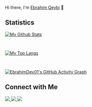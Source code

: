 
  Hi there, I'm 
  <a href="https://github.com/EbrahimDev01">Ebrahim Qeybi</a>
  👋  


## **Statistics** 
  
[![My Github Stats](https://github-readme-stats.vercel.app/api?username=EbrahimDev01&show_icons=true&theme=dracula)](https://github.com/EbrahimDev01)

<br/>

[![My Top Langs](https://github-readme-stats.vercel.app/api/top-langs/?username=EbrahimDev01&layout=compact&theme=dracula&langs_count=10)](https://github.com/EbrahimDev01)

<br/>

[![EbrahimDev01's GitHub Activity Graph](https://activity-graph.herokuapp.com/graph?username=EbrahimDev01&theme=react-dark&custom_title=Contribution+Graph)](https://github.com/EbrahimDev01)

## **Connect with Me** 

<a href="https://telegram.me/CyberEbrahim01">
  <img src="https://img.shields.io/badge/Telegram-blue?style=for-the-badge&logo=telegram"/> 
 </a> 
<a href="mailto:EbrahimDev01@gmail.com">
  <img src="https://img.shields.io/badge/Gmail-D14836?style=for-the-badge&logo=gmail&logoColor=white"/>
</a>
<a href="https://twitter.com/CyberEbrahim01">
  <img src="https://img.shields.io/badge/Twitter-white?style=for-the-badge&logo=twitter&logoColor=blue"/>
</a>
